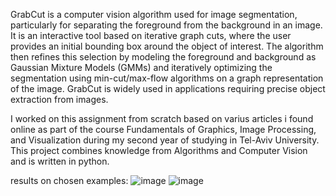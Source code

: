 GrabCut is a computer vision algorithm used for image segmentation, particularly for separating the foreground from the background in an image. 
It is an interactive tool based on iterative graph cuts, where the user provides an initial bounding box around the object of interest. 
The algorithm then refines this selection by modeling the foreground and background as Gaussian Mixture Models (GMMs) and iteratively optimizing the segmentation using min-cut/max-flow algorithms on a graph representation of the image.
GrabCut is widely used in applications requiring precise object extraction from images.

I worked on this assignment from scratch based on varius articles i found online as part of the course Fundamentals of Graphics, Image Processing, and Visualization during my second year of studying in Tel-Aviv University. 
This project combines knowledge from Algorithms and Computer Vision and is written in python.

results on chosen examples:
![image](https://github.com/eladsalama/grabcut/assets/100277534/997227f4-a6a5-4623-b278-08962dbe1665)
![image](https://github.com/eladsalama/grabcut/assets/100277534/ebcdc1bb-4963-46a5-9395-641386c01f70)
